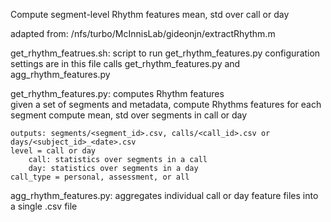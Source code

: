 Compute segment-level Rhythm features mean, std over call or day 

adapted from: /nfs/turbo/McInnisLab/gideonjn/extractRhythm.m 

get_rhythm_featrues.sh: script to run get_rhythm_features.py 
    configuration settings are in this file 
    calls get_rhythm_features.py and agg_rhythm_features.py 

get_rhythm_features.py: computes Rhythm features  
    given a set of segments and metadata, compute Rhythms features for each segment 
    compute mean, std over segments in call or day

    outputs: segments/<segment_id>.csv, calls/<call_id>.csv or days/<subject_id>_<date>.csv 
    level = call or day
        call: statistics over segments in a call 
        day: statistics over segments in a day
    call_type = personal, assessment, or all 


agg_rhythm_features.py: aggregates individual call or day feature files into a single .csv file
